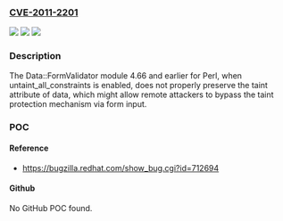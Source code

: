 ### [CVE-2011-2201](https://cve.mitre.org/cgi-bin/cvename.cgi?name=CVE-2011-2201)
![](https://img.shields.io/static/v1?label=Product&message=n%2Fa&color=blue)
![](https://img.shields.io/static/v1?label=Version&message=n%2Fa&color=blue)
![](https://img.shields.io/static/v1?label=Vulnerability&message=n%2Fa&color=brighgreen)

### Description

The Data::FormValidator module 4.66 and earlier for Perl, when untaint_all_constraints is enabled, does not properly preserve the taint attribute of data, which might allow remote attackers to bypass the taint protection mechanism via form input.

### POC

#### Reference
- https://bugzilla.redhat.com/show_bug.cgi?id=712694

#### Github
No GitHub POC found.

